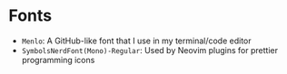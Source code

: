 # Fonts

- `Menlo`: A GitHub-like font that I use in my terminal/code editor
- `SymbolsNerdFont(Mono)-Regular`: Used by Neovim plugins for prettier
  programming icons
